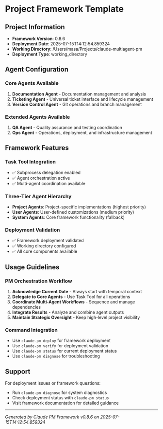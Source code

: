 # Project Framework Template

## Project Information
- **Framework Version**: 0.8.6
- **Deployment Date**: 2025-07-15T14:12:54.859324
- **Working Directory**: /Users/masa/Projects/claude-multiagent-pm
- **Deployment Type**: working_directory

## Agent Configuration

### Core Agents Available
1. **Documentation Agent** - Documentation management and analysis
2. **Ticketing Agent** - Universal ticket interface and lifecycle management  
3. **Version Control Agent** - Git operations and branch management

### Extended Agents Available
1. **QA Agent** - Quality assurance and testing coordination
2. **Ops Agent** - Operations, deployment, and infrastructure management

## Framework Features

### Task Tool Integration
- ✅ Subprocess delegation enabled
- ✅ Agent orchestration active
- ✅ Multi-agent coordination available

### Three-Tier Agent Hierarchy
- **Project Agents**: Project-specific implementations (highest priority)
- **User Agents**: User-defined customizations (medium priority)  
- **System Agents**: Core framework functionality (fallback)

### Deployment Validation
- ✅ Framework deployment validated
- ✅ Working directory configured
- ✅ All core components available

## Usage Guidelines

### PM Orchestration Workflow
1. **Acknowledge Current Date** - Always start with temporal context
2. **Delegate to Core Agents** - Use Task Tool for all operations
3. **Coordinate Multi-Agent Workflows** - Sequence and manage dependencies
4. **Integrate Results** - Analyze and combine agent outputs
5. **Maintain Strategic Oversight** - Keep high-level project visibility

### Command Integration
- Use `claude-pm deploy` for framework deployment
- Use `claude-pm verify` for deployment validation
- Use `claude-pm status` for current deployment status
- Use `claude-pm diagnose` for troubleshooting

## Support

For deployment issues or framework questions:
- Run `claude-pm diagnose` for system diagnostics
- Check deployment status with `claude-pm status`
- Visit framework documentation for detailed guidance

---
*Generated by Claude PM Framework v0.8.6 on 2025-07-15T14:12:54.859324*